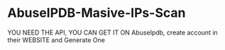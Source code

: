 # AbuseIPDB-Masive-IPs-Scan
YOU NEED THE API, YOU CAN GET IT ON AbuseIpdb, create account in their WEBSITE and Generate One
